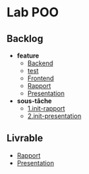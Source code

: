 # Lab POO

## Backlog

- **feature**
  - [Backend](./docs/backend/backend.md)
  - [test](./docs/test/test.md)
  - [Frontend](./docs/Front-end/front-end.md)
  - [Rapport](./docs/rapport.md)
  - [Presentation](./docs/presentation.md)
- **sous-tâche**
  - [1.init-rapport](./backlog/sous-tâche/1.init-rapport.md)
  - [2.init-presentation](./backlog/sous-tâche/2.init-presentation.md)

## Livrable

- [Rapport](https://labs-web.github.io/lab-poo/rapport.html)
- [Presentation](https://labs-web.github.io/lab-poo/presentation.html)